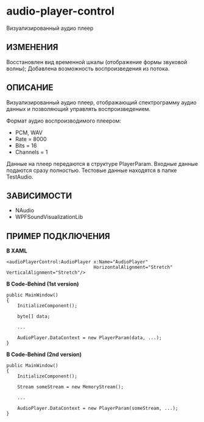 # audio-player-control

Визуализированный аудио плеер

## ИЗМЕНЕНИЯ

Восстановлен вид временной шкалы (отображение формы звуковой волны);
Добавлена возможность воспроизведения из потока.

## ОПИСАНИЕ

Визуализированный аудио плеер, отображающий спектрограмму аудио данных и позволяющий управлять воспроизведением.

Формат аудио воспроизводимого плеером:

* PCM, WAV
* Rate = 8000
* Bits = 16
* Channels = 1

Данные на плеер передаются в структуре PlayerParam. Входные данные подаются сразу полностью. Тестовые данные находятся в папке TestAudio.


## ЗАВИСИМОСТИ

* NAudio
* WPFSoundVisualizationLib


## ПРИМЕР ПОДКЛЮЧЕНИЯ

**В XAML**
```
<audioPlayerControl:AudioPlayer x:Name="AudioPlayer" 
                                HorizontalAlignment="Stretch" VerticalAlignment="Stretch"/>
```

**В Code-Behind (1st version)**
```
public MainWindow()
{
	InitializeComponent();

	byte[] data;

	...

	AudioPlayer.DataContext = new PlayerParam(data, ...);
}
```

**В Code-Behind (2nd version)**
```
public MainWindow()
{
	InitializeComponent();

	Stream someStream = new MemoryStream();

	...

	AudioPlayer.DataContext = new PlayerParam(someStream, ...);
}
